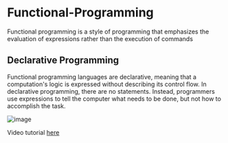 # Functional-Programming

Functional programming is a style of programming that emphasizes the evaluation of expressions rather than the execution of commands

## Declarative Programming

Functional programming languages are declarative, meaning that a computation's logic is expressed without describing its control flow. In declarative programming, there are no statements. Instead, programmers use expressions to tell the computer what needs to be done, but not how to accomplish the task.

![image](https://user-images.githubusercontent.com/22015810/209026407-91dfe654-03c8-4cbd-929e-f372f2fd158e.png)

Video tutorial [here](https://www.youtube.com/watch?v=VRpHdSFWGPs&t=935s)

